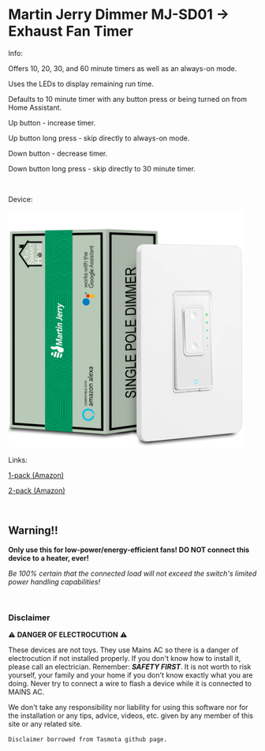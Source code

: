 # Martin Jerry Dimmer MJ-SD01 -> Exhaust Fan Timer

Info:

Offers 10, 20, 30, and 60 minute timers as well as an always-on mode.

Uses the LEDs to display remaining run time.

Defaults to 10 minute timer with any button press or being turned on from Home Assistant.

Up button - increase timer.

Up button long press - skip directly to always-on mode.

Down button - decrease timer.

Down button long press - skip directly to 30 minute timer.

<br>

Device:

<img src="martin-jerry-mj-sd01-dimmer.jpg" alt="Martin Jerry Dimmer MJ-SD01" width="480" />


Links:

[1-pack (Amazon)](https://www.amazon.com/gp/product/B07FXYSVR1/ref=as_li_tl?ie=UTF8&tag=mjoshd-20&camp=1789&creative=9325&linkCode=as2&creativeASIN=B07FXYSVR1&linkId=9f97b952ef335b2d3f82b207eb8a27f1)

[2-pack (Amazon)](https://www.amazon.com/gp/product/B07HJSJ6VG/ref=as_li_tl?ie=UTF8&tag=mjoshd-20&camp=1789&creative=9325&linkCode=as2&creativeASIN=B07HJSJ6VG&linkId=66a66a0d5f5648cb25820c7cff62e0aa)

<br>

## Warning!!

**Only use this for low-power/energy-efficient fans! DO NOT connect this device to a heater, ever!**

*Be 100% certain that the connected load will not exceed the switch's limited power handling capabilities!*

<br>

### Disclaimer

:warning: **DANGER OF ELECTROCUTION** :warning:

These devices are not toys. They use Mains AC so there is a danger of electrocution if not installed properly. If you don't know how to install it, please call an electrician. Remember: _**SAFETY FIRST**_. It is not worth to risk yourself, your family and your home if you don't know exactly what you are doing. Never try to connect a wire to flash a device while it is connected to MAINS AC.

We don't take any responsibility nor liability for using this software nor for the installation or any tips, advice, videos, etc. given by any member of this site or any related site.

```
Disclaimer borrowed from Tasmota github page.
```
